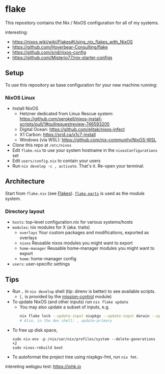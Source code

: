 # flake

This repository contains the Nix / NixOS configuration for all of my systems. 

interesting:
- <https://nixos.wiki/wiki/Flakes#Using_nix_flakes_with_NixOS>
- <https://github.com/Hoverbear-Consulting/flake>
- <https://github.com/srid/nixos-config>
- <https://github.com/Misterio77/nix-starter-configs>

## Setup

To use this repository as base configuration for your new machine running:

### NixOS Linux

- Install NixOS
  - Hetzner dedicated from Linux Rescue system: https://github.com/serokell/nixos-install-scripts/pull/1#pullrequestreview-746593205
  - Digital Ocean: https://github.com/elitak/nixos-infect
  - X1 Carbon: https://srid.ca/x1c7-install
  - Windows (via WSL): https://github.com/nix-community/NixOS-WSL
- Clone this repo at `/etc/nixos`
- Edit `flake.nix` to use your system hostname in the `nixosConfigurations` set
- Edit `users/config.nix` to contain your users
- Run `nix develop -c , activate`. That's it. Re-open your terminal.

## Architecture

Start from `flake.nix` (see [Flakes](https://nixos.wiki/wiki/Flakes)). [`flake-parts`](https://flake.parts/) is used as the module system. 

### Directory layout 

- `hosts`: top-level configuration.nix for various systems/hosts
- `modules`: nix modules for X (aka. traits)
  - `overlays` Your custom packages and modifications, exported as overlays 
  - `nixos` Reusable nixos modules you might want to export
  - `home-manager` Reusable home-manager modules you might want to export
  - `home`: home-manager config
- `users`: user-specific settings

## Tips

- Run `,` in `nix develop` shell (tip: direnv is better) to see available scripts.
  - (`,` is provided by the [mission-control](https://github.com/Platonic-Systems/mission-control) module)
- To update NixOS (and other inputs) run `nix flake update`
  - You may also update a subset of inputs, e.g.
      ```sh
      nix flake lock --update-input nixpkgs --update-input darwin --update-input home-manager
      # Also, in the dev shell: , update-primary
      ```
- To free up disk space,
    ```sh-session
    sudo nix-env -p /nix/var/nix/profiles/system --delete-generations +2
    sudo nixos-rebuild boot
    ```
- To autoformat the project tree using nixpkgs-fmt, run `nix fmt`.

intereting webgpu test: https://iohk.io